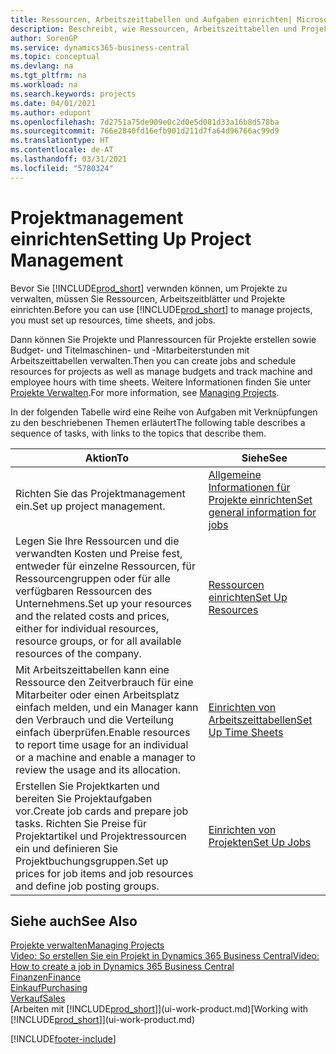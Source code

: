 ```yaml
---
title: Ressourcen, Arbeitszeittabellen und Aufgaben einrichten| Microsoft Docs
description: Beschreibt, wie Ressourcen, Arbeitszeittabellen und Projekte eingerichtet werden, um Projekte zu verwalten.
author: SorenGP
ms.service: dynamics365-business-central
ms.topic: conceptual
ms.devlang: na
ms.tgt_pltfrm: na
ms.workload: na
ms.search.keywords: projects
ms.date: 04/01/2021
ms.author: edupont
ms.openlocfilehash: 7d2751a75de909e0c2d0e5d081d33a16b8d578ba
ms.sourcegitcommit: 766e2840fd16efb901d211d7fa64d96766ac99d9
ms.translationtype: HT
ms.contentlocale: de-AT
ms.lasthandoff: 03/31/2021
ms.locfileid: "5780324"
---
```

# <a name="setting-up-project-management"></a><span data-ttu-id="5ed33-103">Projektmanagement einrichten</span><span class="sxs-lookup"><span data-stu-id="5ed33-103">Setting Up Project Management</span></span>
<span data-ttu-id="5ed33-104">Bevor Sie [!INCLUDE[prod_short](includes/prod_short.md)] verwnden können, um Projekte zu verwalten, müssen Sie Ressourcen, Arbeitszeitblätter und Projekte einrichten.</span><span class="sxs-lookup"><span data-stu-id="5ed33-104">Before you can use [!INCLUDE[prod_short](includes/prod_short.md)] to manage projects, you must set up resources, time sheets, and jobs.</span></span>

<span data-ttu-id="5ed33-105">Dann können Sie Projekte und Planressourcen für Projekte erstellen sowie Budget- und Titelmaschinen- und -Mitarbeiterstunden mit Arbeitszeittabellen verwalten.</span><span class="sxs-lookup"><span data-stu-id="5ed33-105">Then you can create jobs and schedule resources for projects as well as manage budgets and track machine and employee hours with time sheets.</span></span> <span data-ttu-id="5ed33-106">Weitere Informationen finden Sie unter [Projekte Verwalten](projects-manage-projects.md).</span><span class="sxs-lookup"><span data-stu-id="5ed33-106">For more information, see [Managing Projects](projects-manage-projects.md).</span></span>  

<span data-ttu-id="5ed33-107">In der folgenden Tabelle wird eine Reihe von Aufgaben mit Verknüpfungen zu den beschriebenen Themen erläutert</span><span class="sxs-lookup"><span data-stu-id="5ed33-107">The following table describes a sequence of tasks, with links to the topics that describe them.</span></span>

| <span data-ttu-id="5ed33-108">Aktion</span><span class="sxs-lookup"><span data-stu-id="5ed33-108">To</span></span> | <span data-ttu-id="5ed33-109">Siehe</span><span class="sxs-lookup"><span data-stu-id="5ed33-109">See</span></span> |
| --- | --- |
| <span data-ttu-id="5ed33-110">Richten Sie das Projektmanagement ein.</span><span class="sxs-lookup"><span data-stu-id="5ed33-110">Set up project management.</span></span>|[<span data-ttu-id="5ed33-111">Allgemeine Informationen für Projekte einrichten</span><span class="sxs-lookup"><span data-stu-id="5ed33-111">Set general information for jobs</span></span>](projects-how-setup-jobs.md#to-set-general-information-for-jobs)|
| <span data-ttu-id="5ed33-112">Legen Sie Ihre Ressourcen und die verwandten Kosten und Preise fest, entweder für einzelne Ressourcen, für Ressourcengruppen oder für alle verfügbaren Ressourcen des Unternehmens.</span><span class="sxs-lookup"><span data-stu-id="5ed33-112">Set up your resources and the related costs and prices, either for individual resources, resource groups, or for all available resources of the company.</span></span> |[<span data-ttu-id="5ed33-113">Ressourcen einrichten</span><span class="sxs-lookup"><span data-stu-id="5ed33-113">Set Up Resources</span></span>](projects-how-setup-resources.md) |
| <span data-ttu-id="5ed33-114">Mit Arbeitszeittabellen kann eine Ressource den Zeitverbrauch für eine Mitarbeiter oder einen Arbeitsplatz einfach melden, und ein Manager kann den Verbrauch und die Verteilung einfach überprüfen.</span><span class="sxs-lookup"><span data-stu-id="5ed33-114">Enable resources to report time usage for an individual or a machine and enable a manager to review the usage and its allocation.</span></span> |[<span data-ttu-id="5ed33-115">Einrichten von Arbeitszeittabellen</span><span class="sxs-lookup"><span data-stu-id="5ed33-115">Set Up Time Sheets</span></span>](projects-how-setup-time-sheets.md) |
| <span data-ttu-id="5ed33-116">Erstellen Sie Projektkarten und bereiten Sie Projektaufgaben vor.</span><span class="sxs-lookup"><span data-stu-id="5ed33-116">Create job cards and prepare job tasks.</span></span> <span data-ttu-id="5ed33-117">Richten Sie Preise für Projektartikel und Projektressourcen ein und definieren Sie Projektbuchungsgruppen.</span><span class="sxs-lookup"><span data-stu-id="5ed33-117">Set up prices for job items and job resources and define job posting groups.</span></span> |[<span data-ttu-id="5ed33-118">Einrichten von Projekten</span><span class="sxs-lookup"><span data-stu-id="5ed33-118">Set Up Jobs</span></span>](projects-how-setup-jobs.md) |

## <a name="see-also"></a><span data-ttu-id="5ed33-119">Siehe auch</span><span class="sxs-lookup"><span data-stu-id="5ed33-119">See Also</span></span>

[<span data-ttu-id="5ed33-120">Projekte verwalten</span><span class="sxs-lookup"><span data-stu-id="5ed33-120">Managing Projects</span></span>](projects-manage-projects.md)  
[<span data-ttu-id="5ed33-121">Video: So erstellen Sie ein Projekt in Dynamics 365 Business Central</span><span class="sxs-lookup"><span data-stu-id="5ed33-121">Video: How to create a job in Dynamics 365 Business Central</span></span>](https://www.youtube.com/watch?v=VqaPWr7BWmw)  
[<span data-ttu-id="5ed33-122">Finanzen</span><span class="sxs-lookup"><span data-stu-id="5ed33-122">Finance</span></span>](finance.md)  
[<span data-ttu-id="5ed33-123">Einkauf</span><span class="sxs-lookup"><span data-stu-id="5ed33-123">Purchasing</span></span>](purchasing-manage-purchasing.md)  
[<span data-ttu-id="5ed33-124">Verkauf</span><span class="sxs-lookup"><span data-stu-id="5ed33-124">Sales</span></span>](sales-manage-sales.md)  
<span data-ttu-id="5ed33-125">[Arbeiten mit [!INCLUDE[prod_short](includes/prod_short.md)]](ui-work-product.md)</span><span class="sxs-lookup"><span data-stu-id="5ed33-125">[Working with [!INCLUDE[prod_short](includes/prod_short.md)]](ui-work-product.md)</span></span>  


[!INCLUDE[footer-include](includes/footer-banner.md)]